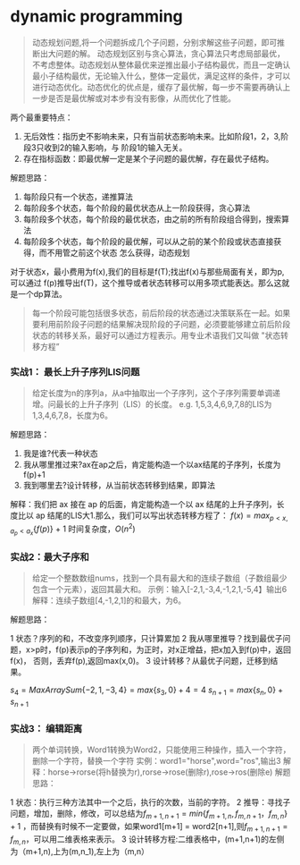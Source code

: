 # dynamic programming
>动态规划问题,将一个问题拆成几个子问题，分别求解这些子问题，即可推断出大问题的解。
>动态规划区别与贪心算法，贪心算法只考虑局部最优，不考虑整体。动态规划从整体最优来逆推出最小子结构最优，而且一定确认最小子结构最优，无论输入什么，整体一定最优，满足这样的条件，才可以进行动态优化。动态优化的优点是，缓存了最优解，每一步不需要再确认上一步是否是最优解或对本步有没有影像，从而优化了性能。

两个最重要特点：
1. 无后效性：指历史不影响未来，只有当前状态影响未来。比如阶段1，2，3,阶段3只收到2的输入影响，与
阶段1的输入无关。
2. 存在指标函数：即最优解一定是某个子问题的最优解，存在最优子结构。

解题思路：
1. 每阶段只有一个状态，递推算法
2. 每阶段多个状态，每个阶段的最优状态从上一阶段获得，贪心算法
3. 每阶段多个状态，每个阶段的最优状态，由之前的所有阶段组合得到，搜索算法
4. 每阶段多个状态，每个阶段的最优解，可以从之前的某个阶段或状态直接获得，而不用管之前这个状态
怎么获得，动态规划

对于状态x，最小费用为f(x),我们的目标是f(T);找出f(x)与那些局面有关，即为p,可以通过
f(p)推导出f(T)，这个推导或者状态转移可以用多项式能表达。那么这就是一个dp算法。

> 每一个阶段可能包括很多状态，前后阶段的状态通过决策联系在一起。如果要利用前阶段子问题的结果解决现阶段的子问题，必须要能够建立前后阶段状态的转移关系，最好可以通过方程表示。用专业术语我们又叫做
>"状态转移方程”

### 实战1： 最长上升子序列LIS问题
>给定长度为n的序列a，从a中抽取出一个子序列，这个子序列需要单调递增。问最长的上升子序列（LIS）的长度。
e.g. 1,5,3,4,6,9,7,8的LIS为1,3,4,6,7,8，长度为6。

解题思路：

1. 我是谁?代表一种状态
2. 我从哪里推过来?ax在ap之后，肯定能构造一个以ax结尾的子序列，长度为f(p)+1
3. 我到哪里去?设计转移，从当前状态转移到结果，即算法

解释：我们把 ax 接在 ap 的后面，肯定能构造一个以 ax 结尾的上升子序列，长度比以 ap 结尾的LIS大1.那么，我们可以写出状态转移方程了：
$f(x) = max_{p<x,a_p<a_x}\{f(p)\}$ + 1
时间复杂度，$O(n^2)$

### 实战2：最大子序和
>给定一个整数数组nums，找到一个具有最大和的连续子数组（子数组最少包含一个元素），返回其最大和。
>示例：输入[-2,1,-3,4,-1,2,1,-5,4】输出6
>解释：连续子数组[4,-1,2,1]的和最大，为6。



解题思路：

1 状态？序列的和，不改变序列顺序，只计算累加
2 我从哪里推导？找到最优子问题，x>p时，f(p)表示p的子序列和，为正时，对x正增益，把x加入到f(p)中，返回f(x)，
否则，丢弃f(p),返回max(x,0)。
3 设计转移？从最优子问题，迁移到结果。


$s_4=MaxArraySum\{-2,1,-3,4\} = max\{s_3,0\}+4=4$
$s_{n+1}=max\{s_n,0\}+s_{n+1}$

### 实战3： 编辑距离
> 两个单词转换，Word1转换为Word2，只能使用三种操作，插入一个字符，删除一个字符，替换一个字符
> 实例：word1="horse",word="ros",输出3
> 解释：horse->rorse(将h替换为r),rorse->rose(删除r),rose->ros(删除e)
解题思路：

1 状态：执行三种方法其中一个之后，执行的次数，当前的字符。
2 推导：寻找子问题，增加，删除，修改，可以总结为$f_{m+1,n+1}=min\{f_{m+1,n},f_{m,n+1}，f_{m,n}\} + 1$ ，而替换有时候不一定要做，如果word1[m+1] = word2[n+1],则$f_{m+1,n+1} = f_{m,n}$，可以用二维表格来表示。
3 设计转移方程:二维表格中，(m+1,n+1)的左侧为（m+1,n),上为(m,n_1),左上为（m,n）
